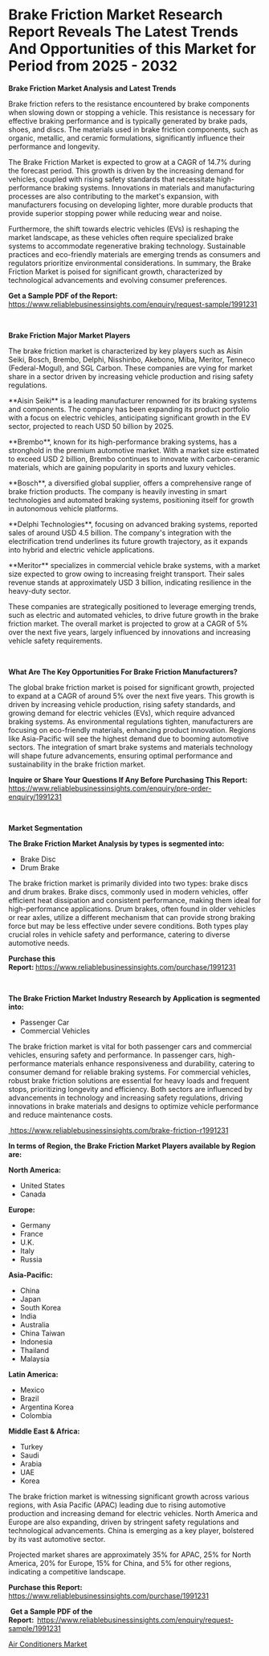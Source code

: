 <p><h1>Brake Friction Market Research Report Reveals The Latest Trends And Opportunities of this Market for Period from 2025 - 2032</h1></p><p><strong>Brake Friction Market Analysis and Latest Trends</strong></p>
<p><p>Brake friction refers to the resistance encountered by brake components when slowing down or stopping a vehicle. This resistance is necessary for effective braking performance and is typically generated by brake pads, shoes, and discs. The materials used in brake friction components, such as organic, metallic, and ceramic formulations, significantly influence their performance and longevity.</p><p>The Brake Friction Market is expected to grow at a CAGR of 14.7% during the forecast period. This growth is driven by the increasing demand for vehicles, coupled with rising safety standards that necessitate high-performance braking systems. Innovations in materials and manufacturing processes are also contributing to the market's expansion, with manufacturers focusing on developing lighter, more durable products that provide superior stopping power while reducing wear and noise.</p><p>Furthermore, the shift towards electric vehicles (EVs) is reshaping the market landscape, as these vehicles often require specialized brake systems to accommodate regenerative braking technology. Sustainable practices and eco-friendly materials are emerging trends as consumers and regulators prioritize environmental considerations. In summary, the Brake Friction Market is poised for significant growth, characterized by technological advancements and evolving consumer preferences.</p></p>
<p><strong>Get a Sample PDF of the Report:&nbsp;</strong> <a href="https://www.reliablebusinessinsights.com/enquiry/request-sample/1991231?utm_campaign=2323&utm_medium=2&utm_source=Github&utm_content=ia&utm_term=17022025&utm_id=brake-friction">https://www.reliablebusinessinsights.com/enquiry/request-sample/1991231</a></p>
<p>&nbsp;</p>
<p><strong>Brake Friction Major Market Players</strong></p>
<p><p>The brake friction market is characterized by key players such as Aisin Seiki, Bosch, Brembo, Delphi, Nisshinbo, Akebono, Miba, Meritor, Tenneco (Federal-Mogul), and SGL Carbon. These companies are vying for market share in a sector driven by increasing vehicle production and rising safety regulations.</p><p>**Aisin Seiki** is a leading manufacturer renowned for its braking systems and components. The company has been expanding its product portfolio with a focus on electric vehicles, anticipating significant growth in the EV sector, projected to reach USD 50 billion by 2025.</p><p>**Brembo**, known for its high-performance braking systems, has a stronghold in the premium automotive market. With a market size estimated to exceed USD 2 billion, Brembo continues to innovate with carbon-ceramic materials, which are gaining popularity in sports and luxury vehicles.</p><p>**Bosch**, a diversified global supplier, offers a comprehensive range of brake friction products. The company is heavily investing in smart technologies and automated braking systems, positioning itself for growth in autonomous vehicle platforms.</p><p>**Delphi Technologies**, focusing on advanced braking systems, reported sales of around USD 4.5 billion. The company's integration with the electrification trend underlines its future growth trajectory, as it expands into hybrid and electric vehicle applications.</p><p>**Meritor** specializes in commercial vehicle brake systems, with a market size expected to grow owing to increasing freight transport. Their sales revenue stands at approximately USD 3 billion, indicating resilience in the heavy-duty sector.</p><p>These companies are strategically positioned to leverage emerging trends, such as electric and automated vehicles, to drive future growth in the brake friction market. The overall market is projected to grow at a CAGR of 5% over the next five years, largely influenced by innovations and increasing vehicle safety requirements.</p></p>
<p>&nbsp;</p>
<p><strong>What Are The Key Opportunities For Brake Friction Manufacturers?</strong></p>
<p><p>The global brake friction market is poised for significant growth, projected to expand at a CAGR of around 5% over the next five years. This growth is driven by increasing vehicle production, rising safety standards, and growing demand for electric vehicles (EVs), which require advanced braking systems. As environmental regulations tighten, manufacturers are focusing on eco-friendly materials, enhancing product innovation. Regions like Asia-Pacific will see the highest demand due to booming automotive sectors. The integration of smart brake systems and materials technology will shape future advancements, ensuring optimal performance and sustainability in the brake friction market.</p></p>
<p><strong>Inquire or Share Your Questions If Any Before Purchasing This Report:</strong> <a href="https://www.reliablebusinessinsights.com/enquiry/pre-order-enquiry/1991231?utm_campaign=2323&utm_medium=2&utm_source=Github&utm_content=ia&utm_term=17022025&utm_id=brake-friction">https://www.reliablebusinessinsights.com/enquiry/pre-order-enquiry/1991231</a></p>
<p>&nbsp;</p>
<p><strong>Market Segmentation</strong></p>
<p><strong>The Brake Friction Market Analysis by types is segmented into:</strong></p>
<p><ul><li>Brake Disc</li><li>Drum Brake</li></ul></p>
<p><p>The brake friction market is primarily divided into two types: brake discs and drum brakes. Brake discs, commonly used in modern vehicles, offer efficient heat dissipation and consistent performance, making them ideal for high-performance applications. Drum brakes, often found in older vehicles or rear axles, utilize a different mechanism that can provide strong braking force but may be less effective under severe conditions. Both types play crucial roles in vehicle safety and performance, catering to diverse automotive needs. </p></p>
<p><strong>Purchase this Report:&nbsp;</strong><a href="https://www.reliablebusinessinsights.com/purchase/1991231?utm_campaign=2323&utm_medium=2&utm_source=Github&utm_content=ia&utm_term=17022025&utm_id=brake-friction">https://www.reliablebusinessinsights.com/purchase/1991231</a></p>
<p>&nbsp;</p>
<p><strong>The Brake Friction Market Industry Research by Application is segmented into:</strong></p>
<p><ul><li>Passenger Car</li><li>Commercial Vehicles</li></ul></p>
<p><p>The brake friction market is vital for both passenger cars and commercial vehicles, ensuring safety and performance. In passenger cars, high-performance materials enhance responsiveness and durability, catering to consumer demand for reliable braking systems. For commercial vehicles, robust brake friction solutions are essential for heavy loads and frequent stops, prioritizing longevity and efficiency. Both sectors are influenced by advancements in technology and increasing safety regulations, driving innovations in brake materials and designs to optimize vehicle performance and reduce maintenance costs.</p></p>
<p><a href="https://www.reliablebusinessinsights.com/brake-friction-r1991231?utm_campaign=2323&utm_medium=2&utm_source=Github&utm_content=ia&utm_term=17022025&utm_id=brake-friction">&nbsp;https://www.reliablebusinessinsights.com/brake-friction-r1991231</a></p>
<p><strong>In terms of Region, the Brake Friction Market Players available by Region are:</strong></p>
<p>
    <p> <strong> North America: </strong>
        <ul>
            <li>United States</li>
            <li>Canada</li>
        </ul>
        </p> 
    <p> <strong> Europe: </strong>
        <ul>
            <li>Germany</li>
            <li>France</li>
            <li>U.K.</li>
            <li>Italy</li>
            <li>Russia</li>
        </ul>
        </p> 
    <p> <strong> Asia-Pacific: </strong>
        <ul>
            <li>China</li>
            <li>Japan</li>
            <li>South Korea</li>
            <li>India</li>
            <li>Australia</li>
            <li>China Taiwan</li>
            <li>Indonesia</li>
            <li>Thailand</li>
            <li>Malaysia</li>
        </ul>
        </p> 
    <p> <strong> Latin America: </strong>
        <ul>
            <li>Mexico</li>
            <li>Brazil</li>
            <li>Argentina Korea</li>
            <li>Colombia</li>
        </ul>
        </p> 
    <p> <strong> Middle East & Africa: </strong>
        <ul>
            <li>Turkey</li>
            <li>Saudi</li>
            <li>Arabia</li>
            <li>UAE</li>
            <li>Korea</li>
        </ul>
    </p>
    </p>
<p><p>The brake friction market is witnessing significant growth across various regions, with Asia Pacific (APAC) leading due to rising automotive production and increasing demand for electric vehicles. North America and Europe are also expanding, driven by stringent safety regulations and technological advancements. China is emerging as a key player, bolstered by its vast automotive sector. </p><p>Projected market shares are approximately 35% for APAC, 25% for North America, 20% for Europe, 15% for China, and 5% for other regions, indicating a competitive landscape.</p></p>
<p><strong>Purchase this Report: </strong><a href="https://www.reliablebusinessinsights.com/purchase/1991231?utm_campaign=2323&utm_medium=2&utm_source=Github&utm_content=ia&utm_term=17022025&utm_id=brake-friction">https://www.reliablebusinessinsights.com/purchase/1991231</a></p>
<p>&nbsp;<strong>Get a Sample PDF of the Report:&nbsp;&nbsp;</strong><a href="https://www.reliablebusinessinsights.com/enquiry/request-sample/1991231?utm_campaign=2323&utm_medium=2&utm_source=Github&utm_content=ia&utm_term=17022025&utm_id=brake-friction">https://www.reliablebusinessinsights.com/enquiry/request-sample/1991231</a></p>
<p><strong></strong></p>
<p><p><a href="https://github.com/tanekacalderon743/Market-Research-Report-List-1/blob/main/air-conditioners-market.md?utm_campaign=2323&utm_medium=2&utm_source=Github&utm_content=ia&utm_term=17022025&utm_id=brake-friction">Air Conditioners Market</a></p></p>